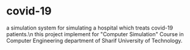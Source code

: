 # covid-19
a simulation system for simulating a hospital which treats covid-19 patients.\n
this project implement for "Computer Simulation" Course in Computer Engineering department of Sharif University of Technology.
